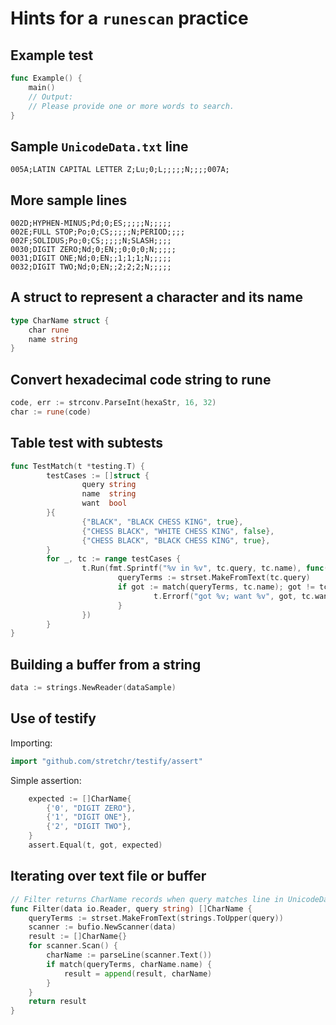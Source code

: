 # Hints for a `runescan` practice

## Example test

```go
func Example() {
	main()
	// Output:
	// Please provide one or more words to search.
}
```


## Sample `UnicodeData.txt` line

```
005A;LATIN CAPITAL LETTER Z;Lu;0;L;;;;;N;;;;007A;
```

## More sample lines

```
002D;HYPHEN-MINUS;Pd;0;ES;;;;;N;;;;;
002E;FULL STOP;Po;0;CS;;;;;N;PERIOD;;;;
002F;SOLIDUS;Po;0;CS;;;;;N;SLASH;;;;
0030;DIGIT ZERO;Nd;0;EN;;0;0;0;N;;;;;
0031;DIGIT ONE;Nd;0;EN;;1;1;1;N;;;;;
0032;DIGIT TWO;Nd;0;EN;;2;2;2;N;;;;;
```

## A struct to represent a character and its name

```go
type CharName struct {
	char rune
	name string
}
```

## Convert hexadecimal code string to rune

```go
code, err := strconv.ParseInt(hexaStr, 16, 32)
char := rune(code)
```

## Table test with subtests

```go
func TestMatch(t *testing.T) {
		testCases := []struct {
				query string
				name  string
				want  bool
		}{
				{"BLACK", "BLACK CHESS KING", true},
				{"CHESS BLACK", "WHITE CHESS KING", false},
				{"CHESS BLACK", "BLACK CHESS KING", true},
		}
		for _, tc := range testCases {
				t.Run(fmt.Sprintf("%v in %v", tc.query, tc.name), func(t *testing.T) {
						queryTerms := strset.MakeFromText(tc.query)
						if got := match(queryTerms, tc.name); got != tc.want {
								t.Errorf("got %v; want %v", got, tc.want)
						}
				})
		}
}

```

## Building a buffer from a string

```go
data := strings.NewReader(dataSample)
```

## Use of testify

Importing:

```go
import "github.com/stretchr/testify/assert"
```

Simple assertion:

```go
	expected := []CharName{
		{'0', "DIGIT ZERO"},
		{'1', "DIGIT ONE"},
		{'2', "DIGIT TWO"},
	}
	assert.Equal(t, got, expected)
```

## Iterating over text file or buffer

```go
// Filter returns CharName records when query matches line in UnicodeData.txt
func Filter(data io.Reader, query string) []CharName {
	queryTerms := strset.MakeFromText(strings.ToUpper(query))
	scanner := bufio.NewScanner(data)
	result := []CharName{}
	for scanner.Scan() {
		charName := parseLine(scanner.Text())
		if match(queryTerms, charName.name) {
			result = append(result, charName)
		}
	}
	return result
}
```